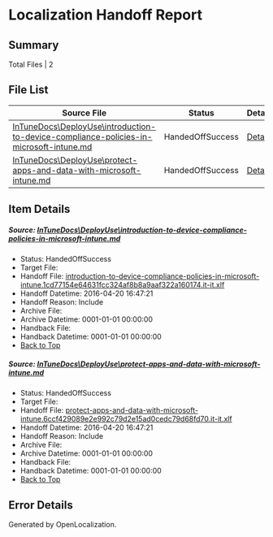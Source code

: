 # <a name='report-top'></a> Localization Handoff Report

## Summary
 Total Files | 2

## File List
 Source File | Status | Details 
 ----------- | ------ | ------- 
 [InTuneDocs\DeployUse\introduction-to-device-compliance-policies-in-microsoft-intune.md](https://github.com/Microsoft/IntuneDocs-pr/blob/22ae81caf54476ddbfe9a0cdee7296352e9256b6/InTuneDocs/DeployUse/introduction-to-device-compliance-policies-in-microsoft-intune.md) | HandedOffSuccess | [Details](#092434fc9349f222a89a8d7d043b319836d8f15864)
 [InTuneDocs\DeployUse\protect-apps-and-data-with-microsoft-intune.md](https://github.com/Microsoft/IntuneDocs-pr/blob/22ae81caf54476ddbfe9a0cdee7296352e9256b6/InTuneDocs/DeployUse/protect-apps-and-data-with-microsoft-intune.md) | HandedOffSuccess | [Details](#a64a482466549174d0a5060894dc415060c5223c262)

## Item Details
##### <a name='092434fc9349f222a89a8d7d043b319836d8f15864'></a> Source: [InTuneDocs\DeployUse\introduction-to-device-compliance-policies-in-microsoft-intune.md](https://github.com/Microsoft/IntuneDocs-pr/blob/22ae81caf54476ddbfe9a0cdee7296352e9256b6/InTuneDocs/DeployUse/introduction-to-device-compliance-policies-in-microsoft-intune.md)
* Status: HandedOffSuccess
* Target File: 
* Handoff File: [introduction-to-device-compliance-policies-in-microsoft-intune.1cd77154e64631fcc324af8b8a9aaf322a160174.it-it.xlf](https://github.com/Microsoft/EM.handoff/blob/4910c06e51a487f7b0d5ed3b219f56722adb5e37/ol-handoff/Microsoft/IntuneDocs-pr.it-it/master/introduction-to-device-compliance-policies-in-microsoft-intune.1cd77154e64631fcc324af8b8a9aaf322a160174.it-it.xlf)
* Handoff Datetime: 2016-04-20 16:47:21
* Handoff Reason: Include
* Archive File: 
* Archive Datetime: 0001-01-01 00:00:00
* Handback File: 
* Handback Datetime: 0001-01-01 00:00:00
* [Back to Top](#report-top)

##### <a name='a64a482466549174d0a5060894dc415060c5223c262'></a> Source: [InTuneDocs\DeployUse\protect-apps-and-data-with-microsoft-intune.md](https://github.com/Microsoft/IntuneDocs-pr/blob/22ae81caf54476ddbfe9a0cdee7296352e9256b6/InTuneDocs/DeployUse/protect-apps-and-data-with-microsoft-intune.md)
* Status: HandedOffSuccess
* Target File: 
* Handoff File: [protect-apps-and-data-with-microsoft-intune.6ccf429089e2e992c79d2e15ad0cedc79d68fd70.it-it.xlf](https://github.com/Microsoft/EM.handoff/blob/4910c06e51a487f7b0d5ed3b219f56722adb5e37/ol-handoff/Microsoft/IntuneDocs-pr.it-it/master/protect-apps-and-data-with-microsoft-intune.6ccf429089e2e992c79d2e15ad0cedc79d68fd70.it-it.xlf)
* Handoff Datetime: 2016-04-20 16:47:21
* Handoff Reason: Include
* Archive File: 
* Archive Datetime: 0001-01-01 00:00:00
* Handback File: 
* Handback Datetime: 0001-01-01 00:00:00
* [Back to Top](#report-top)


## Error Details

Generated by OpenLocalization.
